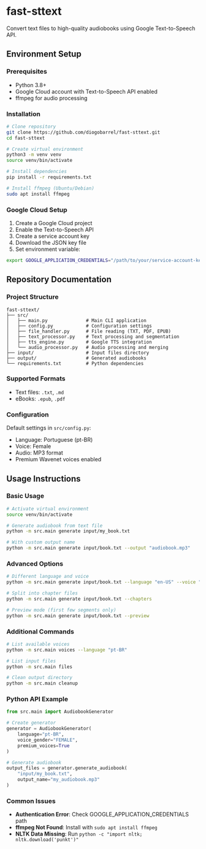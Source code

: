 # fast-sttext

Convert text files to high-quality audiobooks using Google Text-to-Speech API.

## Environment Setup

### Prerequisites
- Python 3.8+
- Google Cloud account with Text-to-Speech API enabled
- ffmpeg for audio processing

### Installation
```bash
# Clone repository
git clone https://github.com/diogobarrel/fast-sttext.git
cd fast-sttext

# Create virtual environment
python3 -m venv venv
source venv/bin/activate

# Install dependencies
pip install -r requirements.txt

# Install ffmpeg (Ubuntu/Debian)
sudo apt install ffmpeg
```

### Google Cloud Setup
1. Create a Google Cloud project
2. Enable the Text-to-Speech API
3. Create a service account key
4. Download the JSON key file
5. Set environment variable:
```bash
export GOOGLE_APPLICATION_CREDENTIALS="/path/to/your/service-account-key.json"
```

## Repository Documentation

### Project Structure
```
fast-sttext/
├── src/
│   ├── main.py              # Main CLI application
│   ├── config.py            # Configuration settings
│   ├── file_handler.py      # File reading (TXT, PDF, EPUB)
│   ├── text_processor.py    # Text processing and segmentation
│   ├── tts_engine.py        # Google TTS integration
│   └── audio_processor.py   # Audio processing and merging
├── input/                   # Input files directory
├── output/                  # Generated audiobooks
└── requirements.txt         # Python dependencies
```

### Supported Formats
- Text files: `.txt`, `.md`
- eBooks: `.epub`, `.pdf`

### Configuration
Default settings in `src/config.py`:
- Language: Portuguese (pt-BR)
- Voice: Female
- Audio: MP3 format
- Premium Wavenet voices enabled

## Usage Instructions

### Basic Usage
```bash
# Activate virtual environment
source venv/bin/activate

# Generate audiobook from text file
python -m src.main generate input/my_book.txt

# With custom output name
python -m src.main generate input/book.txt --output "audiobook.mp3"
```

### Advanced Options
```bash
# Different language and voice
python -m src.main generate input/book.txt --language "en-US" --voice "MALE"

# Split into chapter files
python -m src.main generate input/book.txt --chapters

# Preview mode (first few segments only)
python -m src.main generate input/book.txt --preview
```

### Additional Commands
```bash
# List available voices
python -m src.main voices --language "pt-BR"

# List input files
python -m src.main files

# Clean output directory
python -m src.main cleanup
```

### Python API Example
```python
from src.main import AudiobookGenerator

# Create generator
generator = AudiobookGenerator(
    language="pt-BR",
    voice_gender="FEMALE",
    premium_voices=True
)

# Generate audiobook
output_files = generator.generate_audiobook(
    "input/my_book.txt",
    output_name="my_audiobook.mp3"
)
```

### Common Issues
- **Authentication Error**: Check GOOGLE_APPLICATION_CREDENTIALS path
- **ffmpeg Not Found**: Install with `sudo apt install ffmpeg`
- **NLTK Data Missing**: Run `python -c "import nltk; nltk.download('punkt')"`
